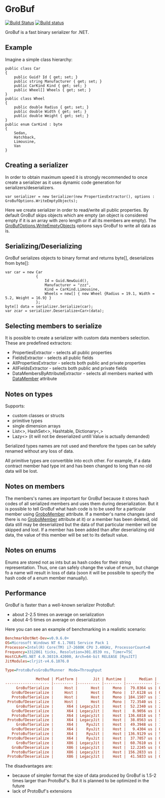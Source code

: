 # GroBuf
[![Build Status](https://travis-ci.org/skbkontur/GroBuf.svg?branch=master)](https://travis-ci.org/skbkontur/GroBuf)
[![Build status](https://ci.appveyor.com/api/projects/status/xbq92fnsfbo8946k?svg=true)](https://ci.appveyor.com/project/vostok/grobuf)

GroBuf is a fast binary serializer for .NET.

## Example

Imagine a simple class hierarchy:

```
public class Car
{
    public Guid? Id { get; set; }
    public string Manufacturer { get; set; }
    public CarKind Kind { get; set; }
    public Wheel[] Wheels { get; set; }
}
public class Wheel
{
    public double Radius { get; set; }
    public double Width { get; set; }
    public double Weight { get; set; }
}
public enum CarKind : byte
{
    Sedan,
    Hatchback,
    Limousine,
    Van
}
```

## Creating a serializer
In order to obtain maximum speed it is strongly recommended to once create a serializer as it uses dynamic code generation for serializers/deserializers.

```
var serializer = new Serializer(new PropertiesExtractor(), options : GroBufOptions.WriteEmptyObjects);
```

Here we create serializer in order to read/write all public properties.
By default GroBuf skips objects which are empty (an object is considered empty if it is an array with zero length or if all its members are empty). The [GroBufOptions.WriteEmptyObjects](https://github.com/homuroll/GroBuf/blob/master/GroBuf/GroBuf/GroBufOptions.cs) options says GroBuf to write all data as is.

## Serializing/Deserializing
GroBuf serializes objects to binary format and returns byte[], deserializes from byte[]:
```
var car = new Car
              {
                  Id = Guid.NewGuid(),
                  Manufacturer = "zzz",
                  Kind = CarKind.Limousine,
                  Wheels = new[] { new Wheel {Radius = 19.1, Width = 5.2, Weight = 16.9} }
              };
byte[] data = serializer.Serialize(car);
var zcar = serializer.Deserialize<Car>(data);
```

## Selecting members to serialize
It is possible to create a serializer with custom data members selection.
These are predefined extractors:
 - PropertiesExtractor - selects all public properties
 - FieldsExtractor - selects all public fields
 - AllPropertiesExtractor - selects both public and private properties
 - AllFieldsExtractor - selects both public and private fields
 - DataMembersByAttributeExtractor - selects all members marked with [DataMember](http://msdn.microsoft.com/en-us/library/system.runtime.serialization.datamemberattribute.aspx) attribute

## Notes on types
Supports:
 - custom classes or structs
 - primitive types
 - single dimension arrays
 - List<>, HashSet<>, Hashtable, Dictionary<,>
 - Lazy<> (it will not be deserialized untill Value is actually demanded)

Serialized types names are not used and therefore the types can be safely renamed without any loss of data.

All primitive types are convertible into ecch other. For example, if a data contract member had type int and has been changed to long than no old data will be lost.

## Notes on members
The members's names are important for GroBuf because it stores hash codes of all serialized members and uses them during deserialization. But it is possible to tell GroBuf what hash code is to be used for a particular member using [GroboMember](https://github.com/homuroll/GroBuf/blob/master/GroBuf/GroBuf/DataMembersExtracters/GroboMemberAttribute.cs) attribute.
If a member's name changes (and there is no [GroboMember](https://github.com/homuroll/GroBuf/blob/master/GroBuf/GroBuf/DataMembersExtracters/GroboMemberAttribute.cs) attribute at it) or a member has been deleted, old data still may be deserialized but the data of that particular member will be skipped and lost.
If a member has been added than after deserializing old data, the value of this member will be set to its default value.

## Notes on enums
Enums are stored not as ints but as hash codes for their string representation. Thus, one can safely change the value of enum, but change fo a name will result in loss of data (soon it will be possibile to specify the hash code of a enum member manually).

## Performance
GroBuf is faster than a well-known serializer ProtoBuf:
 - about 2-2.5 times on average on serialization
 - about 4-5 times on average on deserialization

Here you can see an example of benchmarking in a realistic scenario:

```ini
BenchmarkDotNet-Dev=v0.9.6.0+
OS=Microsoft Windows NT 6.1.7601 Service Pack 1
Processor=Intel(R) Core(TM) i7-2600K CPU 3.40GHz, ProcessorCount=8
Frequency=3312861 ticks, Resolution=301.8539 ns, Timer=TSC
HostCLR=MS.NET 4.0.30319.42000, Arch=64-bit RELEASE [RyuJIT]
JitModules=clrjit-v4.6.1076.0

Type=ProtoBufvsGroBufRunner  Mode=Throughput  

              Method | Platform |       Jit | Runtime |      Median |    StdDev |
-------------------- |--------- |---------- |-------- |------------ |---------- |
     GroBufSerialize |     Host |      Host |    Mono |  79.0364 us | 0.6419 us |
   GroBufDeserialize |     Host |      Host |    Mono |  17.6128 us | 0.1588 us |
   ProtoBufSerialize |     Host |      Host |    Mono | 184.1507 us | 1.7764 us |
 ProtoBufDeserialize |     Host |      Host |    Mono |  72.3540 us | 2.2473 us |
     GroBufSerialize |      X64 | LegacyJit |    Host |  52.2340 us | 2.1481 us |
   GroBufDeserialize |      X64 | LegacyJit |    Host |   8.9056 us | 0.5137 us |
   ProtoBufSerialize |      X64 | LegacyJit |    Host | 136.6818 us | 5.9596 us |
 ProtoBufDeserialize |      X64 | LegacyJit |    Host |  38.0563 us | 1.5057 us |
     GroBufSerialize |      X64 |    RyuJit |    Host |  49.3948 us | 1.5682 us |
   GroBufDeserialize |      X64 |    RyuJit |    Host |   9.4304 us | 0.3034 us |
   ProtoBufSerialize |      X64 |    RyuJit |    Host | 136.9129 us | 5.1180 us |
 ProtoBufDeserialize |      X64 |    RyuJit |    Host |  37.7057 us | 0.5454 us |
     GroBufSerialize |      X86 | LegacyJit |    Host |  60.7610 us | 0.5057 us |
   GroBufDeserialize |      X86 | LegacyJit |    Host |  12.2245 us | 0.1467 us |
   ProtoBufSerialize |      X86 | LegacyJit |    Host | 156.2833 us | 3.5322 us |
 ProtoBufDeserialize |      X86 | LegacyJit |    Host |  41.5833 us | 0.5682 us |
```

The disadvantages are:
 - because of simpler format the size of data produced by GroBuf is 1.5-2 times larger than ProtoBuf's. But it is planned to be optimized in the future
 - lack of ProtoBuf's extensions
